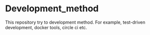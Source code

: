 # Development_method
This repository try to development method.
For example, test-driven development, docker tools, circle ci etc.
